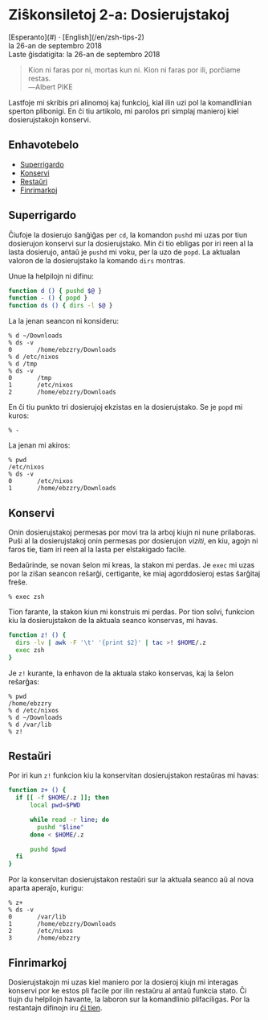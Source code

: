 Ziŝkonsiletoj 2-a: Dosierujstakoj
=================================

<div class="center">[Esperanto](#) · [English](/en/zsh-tips-2)</div>
<div class="center">la 26-an de septembro 2018</div>
<div class="center">Laste ĝisdatigita: la 26-an de septembro 2018</div>

>Kion ni faras por ni, mortas kun ni. Kion ni faras por ili, porĉiame restas.<br>
>―Albert PIKE

Lastfoje mi skribis pri alinomoj kaj funkcioj, kial ilin uzi pol la komandlinian sperton
plibonigi. En ĉi tiu artikolo, mi parolos pri simplaj manieroj kiel dosierujstakojn konservi.


<a name="et"></a>Enhavotebelo
-----------------------------

- [Superrigardo](#superrigardo)
- [Konservi](#konservi)
- [Restaŭri](#restauxri)
- [Finrimarkoj](#finrimarkoj)


<a name="superrigardo"></a>Superrigardo
---------------------------------------

Ĉiufoje la dosierujo ŝanĝiĝas per `cd`, la komandon `pushd` mi uzas por tiun dosierujon konservi sur
la dosierujstako. Min ĉi tio ebligas por iri reen al la lasta dosierujo, antaŭ je `pushd` mi voku,
per la uzo de `popd`. La aktualan valoron de la dosierujstako la komando `dirs` montras.

Unue la helpilojn ni difinu:

```bash
function d () { pushd $@ }
function - () { popd }
function ds () { dirs -l $@ }
```

La la jenan seancon ni konsideru:

    % d ~/Downloads
    % ds -v
    0       /home/ebzzry/Downloads
    % d /etc/nixos
    % d /tmp
    % ds -v
    0       /tmp
    1       /etc/nixos
    2       /home/ebzzry/Downloads

En ĉi tiu punkto tri dosierujoj ekzistas en la dosierujstako. Se je `popd` mi kuros:

    % -

La jenan mi akiros:

    % pwd
    /etc/nixos
    % ds -v
    0       /etc/nixos
    1       /home/ebzzry/Downloads


<a name="konservi"></a>Konservi
-------------------------------

Onin dosierujstakoj permesas por movi tra la arboj kiujn ni nune prilaboras. Puŝi al la
dosierujstakoj onin permesas por dosierujon *viziti*, en kiu, agojn ni faros tie, tiam iri reen al
la lasta per elstakigado facile.

Bedaŭrinde, se novan ŝelon mi kreas, la stakon mi perdas. Je `exec` mi uzas por la ziŝan seancon
reŝarĝi, certigante, ke miaj agorddosieroj estas ŝarĝitaj freŝe.

    % exec zsh

Tion farante, la stakon kiun mi konstruis mi perdas. Por tion solvi, funkcion kiu la dosierujstakon
de la aktuala seanco konservas, mi havas.

```bash
function z! () {
  dirs -lv | awk -F '\t' '{print $2}' | tac >! $HOME/.z
  exec zsh
}
```

Je `z!` kurante, la enhavon de la aktuala stako konservas, kaj la ŝelon reŝarĝas:

    % pwd
    /home/ebzzry
    % d /etc/nixos
    % d ~/Downloads
    % d /var/lib
    % z!


<a name="restauxri"></a>Restaŭri
--------------------------------

Por iri kun `z!` funkcion kiu la konservitan dosierujstakon restaŭras mi havas:

```bash
function z+ () {
  if [[ -f $HOME/.z ]]; then
      local pwd=$PWD

      while read -r line; do
        pushd "$line"
      done < $HOME/.z

      pushd $pwd
  fi
}
```

Por la konservitan dosierujstakon restaŭri sur la aktuala seanco aŭ al nova aparta aperaĵo, kurigu:

    % z+
    % ds -v
    0       /var/lib
    1       /home/ebzzry/Downloads
    2       /etc/nixos
    3       /home/ebzzry


<a name="finrimarkoj"></a>Finrimarkoj
-------------------------------------

Dosierujstakojn mi uzas kiel maniero por la dosieroj kiujn mi interagas konservi por ke estos pli
facile por ilin restaŭru al antaŭ funkcia stato. Ĉi tiujn du helpilojn havante, la laboron sur la komandlinio plifaciligas. Por la restantajn difinojn iru
[ĉi tien](https://github.com/ebzzry/dotfiles/tree/master/zsh).
